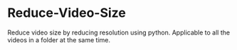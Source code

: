 # Reduce-Video-Size
Reduce video size by reducing resolution using python. Applicable to all the videos in a folder at the same time.
